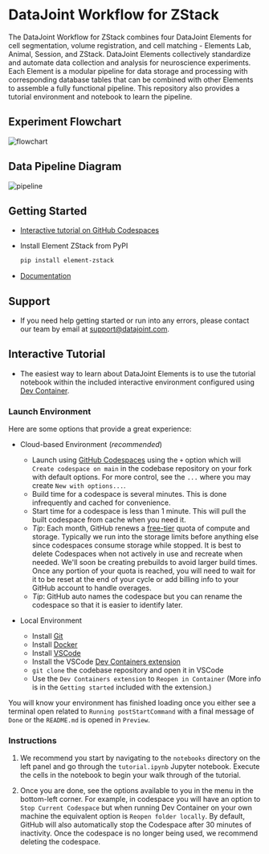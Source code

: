 # DataJoint Workflow for ZStack

The DataJoint Workflow for ZStack combines four DataJoint Elements for cell 
segmentation, volume registration, and cell matching - Elements Lab, 
Animal, Session, and ZStack.  DataJoint Elements collectively standardize and automate data collection and 
analysis for neuroscience experiments.  Each Element is a modular pipeline for data 
storage and processing with corresponding database tables that can be combined with
other Elements to assemble a fully functional pipeline.  This repository also provides 
a tutorial environment and notebook to learn the pipeline.

## Experiment Flowchart

![flowchart](https://raw.githubusercontent.com/datajoint/element-zstack/main/images/flowchart.svg)

## Data Pipeline Diagram

![pipeline](https://raw.githubusercontent.com/datajoint/element-zstack/main/images/pipeline.svg)

## Getting Started

+ [Interactive tutorial on GitHub Codespaces](#interactive-tutorial)

+ Install Element ZStack from PyPI

     ```bash
     pip install element-zstack
     ```

+ [Documentation](https://datajoint.com/docs/elements/element-zstack)

## Support

+ If you need help getting started or run into any errors, please contact our team by email at support@datajoint.com.

## Interactive Tutorial

+ The easiest way to learn about DataJoint Elements is to use the tutorial notebook within the included interactive environment configured using [Dev Container](https://containers.dev/).

### Launch Environment

Here are some options that provide a great experience:

- Cloud-based Environment (*recommended*)
  - Launch using [GitHub Codespaces](https://github.com/features/codespaces) using the `+` option which will `Create codespace on main` in the codebase repository on your fork with default options. For more control, see the `...` where you may create `New with options...`.
  - Build time for a codespace is several minutes. This is done infrequently and cached for convenience.
  - Start time for a codespace is less than 1 minute. This will pull the built codespace from cache when you need it.
  - *Tip*: Each month, GitHub renews a [free-tier](https://docs.github.com/en/billing/managing-billing-for-github-codespaces/about-billing-for-github-codespaces#monthly-included-storage-and-core-hours-for-personal-accounts) quota of compute and storage. Typically we run into the storage limits before anything else since codespaces consume storage while stopped. It is best to delete Codespaces when not actively in use and recreate when needed. We'll soon be creating prebuilds to avoid larger build times. Once any portion of your quota is reached, you will need to wait for it to be reset at the end of your cycle or add billing info to your GitHub account to handle overages.
  - *Tip*: GitHub auto names the codespace but you can rename the codespace so that it is easier to identify later.

- Local Environment
  - Install [Git](https://git-scm.com/book/en/v2/Getting-Started-Installing-Git)
  - Install [Docker](https://docs.docker.com/get-docker/)
  - Install [VSCode](https://code.visualstudio.com/)
  - Install the VSCode [Dev Containers extension](https://marketplace.visualstudio.com/items?itemName=ms-vscode-remote.remote-containers)
  - `git clone` the codebase repository and open it in VSCode
  - Use the `Dev Containers extension` to `Reopen in Container` (More info is in the `Getting started` included with the extension.)

You will know your environment has finished loading once you either see a terminal open related to `Running postStartCommand` with a final message of `Done` or the `README.md` is opened in `Preview`.

### Instructions

1. We recommend you start by navigating to the `notebooks` directory on the left panel and go through the `tutorial.ipynb` Jupyter notebook. Execute the cells in the notebook to begin your walk through of the tutorial.

1. Once you are done, see the options available to you in the menu in the bottom-left corner. For example, in codespace you will have an option to `Stop Current Codespace` but when running Dev Container on your own machine the equivalent option is `Reopen folder locally`. By default, GitHub will also automatically stop the Codespace after 30 minutes of inactivity.  Once the codespace is no longer being used, we recommend deleting the codespace.
